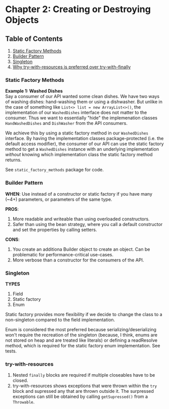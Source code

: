 # Chapter 2: Creating or Destroying Objects 


## Table of Contents
1. [Static Factory Methods](#static-factory-methods)
2. [Builder Pattern](#builder-pattern)
3. [Singleton](#singleton)
4. [Why try-with-resources is preferred over try-with-finally](#try-with-resources)
### Static Factory Methods

**Example 1: Washed Dishes**  
Say a consumer of our API wanted some clean dishes. We have two ways of washing dishes: hand-washing them 
or using a dishwasher. But unlike in the case of something like `List<> list = new ArrayList<>()`, the 
implementation of our `WashedDishes` interface does not matter to the consumer. Thus we want to essentially
"hide" the implemenation classes `HandWashedDishes` and `DishWasher` from the API consumers.  

We achieve this by using a static factory method in our `WashedDishes` interface. By having the implementation 
classes package-protected (i.e. the default access modifier), the consumer of our API can use the static factory 
method to get a `WashedDishes` instance with an underlying implementation _without_ knowing which implementation 
class the static factory method returns.  

See `static_factory_methods` package for code.  

### Builder Pattern  

**WHEN**: Use instead of a constructor or static factory if you have many (~4+) parameters, or parameters of the same type.  

**PROS**: 
1. More readable and writeable than using overloaded constructors. 
2. Safer than using the bean strategy, where you call a default constructor and set the properties by calling setters.  

**CONS**:
1. You create an additiona Builder object to create an object. Can be problematic for performance-critical use-cases.
2. More verbose than a constructor for the consumers of the API.

### Singleton  

**TYPES**  
1. Field
2. Static factory
3. Enum

Static factory provides more flexibility if we decide to change the class to a non-singleton compared to the field implementation.  

Enum is considered the most preferred because serializing/deserializing won't require the recreation of the singleton (because, I think, enums are not stored on heap and are treated like literals) or defining a readResolve method, which is required for the static factory enum implementation. See tests.    

### try-with-resources  
1. Nested `finally` blocks are required if multiple closeables have to be closed.
2. try-with-resources shows exceptions that were thrown within the `try` block and supressed any that are thrown outside it. The surpressed exceptions can still be obtained by calling `getSupressed()` from a `Throwable`.  


